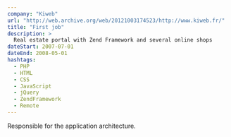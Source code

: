 ```yaml
---
company: "Kiweb"
url: "http://web.archive.org/web/20121003174523/http://www.kiweb.fr/"
title: "First job"
description: >
  Real estate portal with Zend Framework and several online shops
dateStart: 2007-07-01
dateEnd: 2008-05-01
hashtags:
  - PHP
  - HTML
  - CSS
  - JavaScript
  - jQuery
  - ZendFramework
  - Remote
---
```


Responsible for the application architecture.
